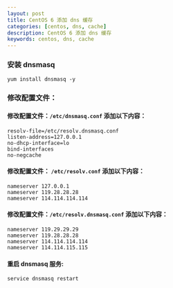 ```yaml
---
layout: post
title: CentOS 6 添加 dns 缓存
categories: [centos, dns, cache]
description: CentOS 6 添加 dns 缓存
keywords: centos, dns, cache
---
```

### 安装 dnsmasq
`yum install dnsmasq -y`

### 修改配置文件：
#### 修改配置文件：`/etc/dnsmasq.conf` 添加以下内容：
``` shell
resolv-file=/etc/resolv.dnsmasq.conf
listen-address=127.0.0.1
no-dhcp-interface=lo
bind-interfaces
no-negcache
```

#### 修改配置文件： `/etc/resolv.conf`  添加以下内容：
``` shell
nameserver 127.0.0.1
nameserver 119.28.28.28
nameserver 114.114.114.114
```

#### 修改配置文件：`/etc/resolv.dnsmasq.conf`  添加以下内容：
``` shell
nameserver 119.29.29.29
nameserver 119.28.28.28
nameserver 114.114.114.114
nameserver 114.114.115.115
```
#### 重启 dnsmasq 服务:
`service dnsmasq restart`